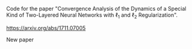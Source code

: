Code for the paper "Convergence Analysis of the Dynamics of a Special Kind of Two-Layered Neural Networks with $\ell_1$ and $\ell_2$ Regularization".

https://arxiv.org/abs/1711.07005

New paper

